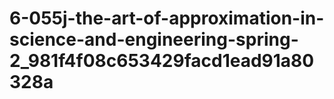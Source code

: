 # 6-055j-the-art-of-approximation-in-science-and-engineering-spring-2_981f4f08c653429facd1ead91a80328a